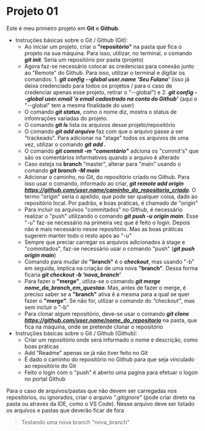 # Projeto 01

Este é meu primeiro projeto em **Git** e **Github**.

- Instruções básicas sobre o Git / Github (Git):
    * Ao iniciar um projeto, criar o **"repositório"** na pasta que fica o projeto na sua máquina. Para isso, utilizar, no terminal, o comando ***git init***. Seria um repositório por pasta (projeto)
    * Agora faz-se necessário colocar as credencias para conexão junto ao "Remote" do Github. Para isso, utilizar o terminal e digitar os comandos: 1. ***git config --global user.name 'Seu Fulano'*** (isso já deixa credenciado para todos os projetos / para o caso de credenciar apenas esse projeto, retirar o "--global") e 2. ***git config --global user.email 'o email cadastrado na conta do Github'*** (aqui o "--global" tem a mesma finalidade do user)
    * O comando ***git status***, como o nome diz, mostra o status de infomrações variadas do projeto.
    * O comando ***git ls*** lista os arquivos desse projeto/repositório
    * O comando ***git add arquivo*** faz com que o arquivo passe a ser "trackeado". Para adicionar na "stage" todos os arquivos de uma vez, utilizar o comando ***git add .***
    * O comando ***git commit -m "comentário"*** adciona os "commit's" que são os comentários informativos quando o arquivo é alterado
    * Caso esteja na **branch** "master", alterar para "main" usando o comando ***git branch -M main***
    * Adcionar o caminho, no Git, do repositório criado no Github. Para isso usar o comando, informado ao criar, ***git remote add origin https://github.com/user.name/caminho_do_repositorio_criado***. O termo "origin" seria o apelido, que pode ser qualquer coisa, dado ao repositório local. Por padrão, e boas práticas, é chamado de "origin"
    * Para incluir os arquivos "commitados" no Github, é necessário realizar o "push" utilizando o comando ***git push -u origin main***. Esse "-u" faz-se necessário na primeira vez que é feito o login. Depois não é mais necessário nesse repositório. Mas as boas práticas sugerem manter todo o resto após ao "-u"
    * Sempre que preciar carregar os arquivos adicionados à stage e "commitados", faz-se necessário usar o comando "push" (***git push origin main***)
    * Comando para mudar de **"branch"** é o ***checkout***, mas usando "-b" em seguida, implica na criação de uma nova **"branch"**. Dessa forma ficaria ***git checkout -b 'nova_branch'***
    * Para fazer o **"merge"**, utliza-se o comando ***git merge nome_da_branch_em_questao***. Mas, antes de fazer o merge, é preciso saber se a **"branch"** ativa é a mesma para a qual se quer fazer o **"merge"**. Se não for, utlizar o comando do *"checkout"*, mas sem incluir o "-b"
    * Para clonar algum repositório, deve-se usar o comando ***git clone https://github.com/user.name/nome_do_repositorio*** na pasta, que fica na máquina, onde se pretende clonar o repositório
- Instruções básicas sobre o Git / Github (Github):
    * Criar um repositório onde será informado o nome e descrição, como boas práticas
    * Add "Readme" apenas se já não tiver feito no Git
    * É dado o caminho do repositório no Github para que seja vinculado ao repositório do Git
    * Feito o login com o "push" é aberto uma pagina para efetuar o logon no portal Github

Para o caso de arquivos/pastas que não devem ser carregadas nos repositórios, ou ignorados, criar o arquivo *".gitignore"* (pode criar direto na pasta ou atraves da IDE, como o VS Code). Nesse arquivo deve ser listado os arquivos e pastas que deverão ficar de fora

> Testando uma nova branch "nova_branch"